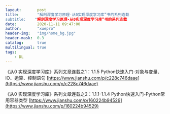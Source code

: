 ```yaml
---
layout:       post
title:        "解剖深度学习原理-从0实现深度学习库”书的系列连载
subtitle:    "解剖深度学习原理-从0实现深度学习库”书的系列连载
date:         2020-11-11 09:47:00
author:       "xuepro"
header-img:   "img/home_bg.jpg"
header-mask:  0.3
catalog:      true
multilingual: true
tags:
    - DL
---
```


《从0 实现深度学习库》系列文章连载之1：1.1.5 Python快速入门-对象与变量、IO、运算、控制语句
[https://www.jianshu.com/p/c228c746daae](https://www.jianshu.com/p/c228c746daae)

 《从0 实现深度学习库》系列文章连载之2：1.1.1-1.1.4 Python快速入门-Python常用容器类型
[https://www.jianshu.com/p/160224b94529](https://www.jianshu.com/p/160224b94529)

